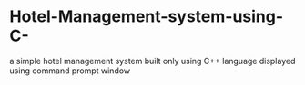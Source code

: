# Hotel-Management-system-using-C-
a simple hotel management system built only using C++ language displayed using command prompt window
